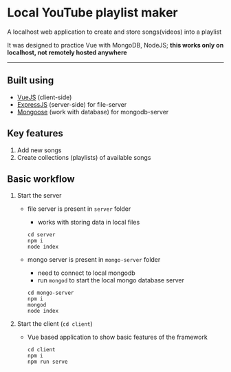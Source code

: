 # Local YouTube playlist maker
A localhost web application to create and store songs(videos) into a playlist

It was designed to practice Vue with MongoDB, NodeJS; **this works only on localhost, not remotely hosted anywhere**

***********

## Built using
- [VueJS](https://vuejs.org/) (client-side)
- [ExpressJS](https://expressjs.com/) (server-side) for file-server
- [Mongoose](https://www.npmjs.com/package/mongoose) (work with database) for mongodb-server


## Key features
1. Add new songs
2. Create collections (playlists) of available songs

## Basic workflow
1. Start the server
	* file server is present in `server` folder
		- works with storing data in local files
		
		```
		cd server
		npm i
		node index
		```
	* mongo server is present in `mongo-server` folder
		- need to connect to local mongodb
		- run `mongod` to start the local mongo database server

		```
		cd mongo-server
		npm i
		mongod
		node index
		```

2. Start the client (`cd client`)
	* Vue based application to show basic features of the framework

		```
		cd client
		npm i
		npm run serve
		```